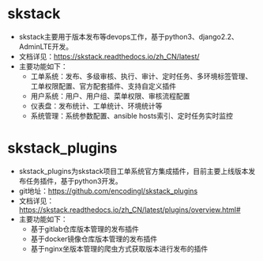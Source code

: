 # skstack

* skstack主要用于版本发布等devops工作，基于python3、django2.2、AdminLTE开发。
* 文档详见：https://skstack.readthedocs.io/zh_CN/latest/
* 主要功能如下：
	* 工单系统：发布、多级审核、执行、审计、定时任务、多环境标签管理、工单权限配置、官方配套插件、支持自定义插件
	* 用户系统：用户、用户组、菜单权限、审核流程配置
	* 仪表盘：发布统计、工单统计、环境统计等
	* 系统管理：系统参数配置、ansible hosts索引、定时任务实时监控


# skstack_plugins

* skstack_plugins为skstack项目工单系统官方集成插件，目前主要上线版本发布任务插件，基于python3开发。
* git地址：https://github.com/encodingl/skstack_plugins
* 文档详见：https://skstack.readthedocs.io/zh_CN/latest/plugins/overview.html#
* 主要功能如下：
	*  基于gitlab仓库版本管理的发布插件
	*  基于docker镜像仓库版本管理的发布插件
	*  基于nginx坐版本管理的爬虫方式获取版本进行发布的插件




